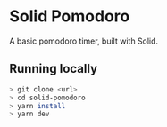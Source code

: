 # Solid Pomodoro

A basic pomodoro timer, built with Solid.

## Running locally

```bash
> git clone <url>
> cd solid-pomodoro
> yarn install
> yarn dev
```
